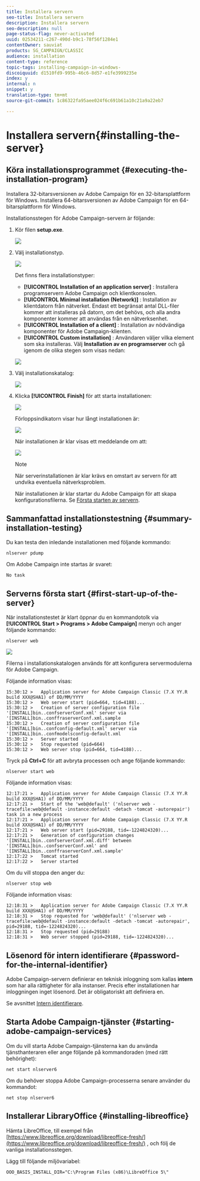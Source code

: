 ```yaml
---
title: Installera servern
seo-title: Installera servern
description: Installera servern
seo-description: null
page-status-flag: never-activated
uuid: 02534211-c267-490d-b9c1-78f56f1284e1
contentOwner: sauviat
products: SG_CAMPAIGN/CLASSIC
audience: installation
content-type: reference
topic-tags: installing-campaign-in-windows-
discoiquuid: d1510fd9-995b-46c6-8d57-e1fe3999235e
index: y
internal: n
snippet: y
translation-type: tm+mt
source-git-commit: 1c86322fa95aee024f6c691b61a10c21a9a22eb7

---
```



# Installera servern{#installing-the-server}

## Köra installationsprogrammet {#executing-the-installation-program}

Installera 32-bitarsversionen av Adobe Campaign för en 32-bitarsplattform för Windows. Installera 64-bitarsversionen av Adobe Campaign för en 64-bitarsplattform för Windows.

Installationsstegen för Adobe Campaign-servern är följande:

1. Kör filen **setup.exe**.

   ![](assets/s_ncs_install_installer_01.png)

1. Välj installationstyp.

   ![](assets/s_ncs_install_installer_01a.png)

   Det finns flera installationstyper:

   * **[!UICONTROL Installation of an application server]** : Installera programservern Adobe Campaign och klientkonsolen.
   * **[!UICONTROL Minimal installation (Network)]** : Installation av klientdatorn från nätverket. Endast ett begränsat antal DLL-filer kommer att installeras på datorn, om det behövs, och alla andra komponenter kommer att användas från en nätverksenhet.
   * **[!UICONTROL Installation of a client]** : Installation av nödvändiga komponenter för Adobe Campaign-klienten.
   * **[!UICONTROL Custom installation]** : Användaren väljer vilka element som ska installeras.
   Välj **Installation av en programserver** och gå igenom de olika stegen som visas nedan:

   ![](assets/s_ncs_install_installer_02.png)

1. Välj installationskatalog:

   ![](assets/s_ncs_install_installer_03.png)

1. Klicka **[!UICONTROL Finish]** för att starta installationen:

   ![](assets/s_ncs_install_installer_04.png)

   Förloppsindikatorn visar hur långt installationen är:

   ![](assets/s_ncs_install_installer_05.png)

   När installationen är klar visas ett meddelande om att:

   ![](assets/s_ncs_install_installer_06.png)

   >[!NOTE]
   >
   >När serverinstallationen är klar krävs en omstart av servern för att undvika eventuella nätverksproblem.

   När installationen är klar startar du Adobe Campaign för att skapa konfigurationsfilerna. Se [Första starten av servern](#first-start-up-of-the-server).

## Sammanfattad installationstestning {#summary-installation-testing}

Du kan testa den inledande installationen med följande kommando:

```
nlserver pdump
```

Om Adobe Campaign inte startas är svaret:

```
No task
```

## Serverns första start {#first-start-up-of-the-server}

När installationstestet är klart öppnar du en kommandotolk via **[!UICONTROL Start > Programs > Adobe Campaign]** menyn och anger följande kommando:

```
nlserver web
```

![](assets/s_ncs_install_cmd_nlserverweb.png)

Filerna i installationskatalogen används för att konfigurera servermodulerna för Adobe Campaign.

Följande information visas:

```
15:30:12 >   Application server for Adobe Campaign Classic (7.X YY.R build XXX@SHA1) of DD/MM/YYYY
15:30:12 >   Web server start (pid=664, tid=4188)...
15:30:12 >   Creation of server configuration file '[INSTALL]bin..confserverConf.xml' server via '[INSTALL]bin..conffraserverConf.xml.sample
15:30:12 >   Creation of server configuration file '[INSTALL]bin..confconfig-default.xml' server via '[INSTALL]bin..confmodelsconfig-default.xml
15:30:12 >   Server started
15:30:12 >   Stop requested (pid=664)
15:30:12 >   Web server stop (pid=664, tid=4188)...
```

Tryck på **Ctrl+C** för att avbryta processen och ange följande kommando:

```
nlserver start web
```

Följande information visas:

```
12:17:21 >   Application server for Adobe Campaign Classic (7.X YY.R build XXX@SHA1) of DD/MM/YYYY
12:17:21 >   Start of the 'web@default' ('nlserver web -tracefile:web@default -instance:default -detach -tomcat -autorepair') task in a new process 
12:17:21 >   Application server for Adobe Campaign Classic (7.X YY.R build XXX@SHA1) of DD/MM/YYYY
12:17:21 >   Web server start (pid=29188, tid=-1224824320)...
12:17:21 >   Generation of configuration changes '[INSTALL]bin..confserverConf.xml.diff' between '[INSTALL]bin..confserverConf.xml' and '[INSTALL]bin..conffraserverConf.xml.sample'
12:17:22 >   Tomcat started
12:17:22 >   Server started
```

Om du vill stoppa den anger du:

```
nlserver stop web
```

Följande information visas:

```
12:18:31 >   Application server for Adobe Campaign Classic (7.X YY.R build XXX@SHA1) of DD/MM/YYYY
12:18:31 >   Stop requested for 'web@default' ('nlserver web -tracefile:web@default -instance:default -detach -tomcat -autorepair', pid=29188, tid=-1224824320)...
12:18:31 >   Stop requested (pid=29188)
12:18:31 >   Web server stopped (pid=29188, tid=-1224824320)...
```

## Lösenord för intern identifierare {#password-for-the-internal-identifier}

Adobe Campaign-servern definierar en teknisk inloggning som kallas **intern** som har alla rättigheter för alla instanser. Precis efter installationen har inloggningen inget lösenord. Det är obligatoriskt att definiera en.

Se avsnittet [Intern identifierare](../../installation/using/campaign-server-configuration.md#internal-identifier).

## Starta Adobe Campaign-tjänster {#starting-adobe-campaign-services}

Om du vill starta Adobe Campaign-tjänsterna kan du använda tjänsthanteraren eller ange följande på kommandoraden (med rätt behörighet):

```
net start nlserver6
```

Om du behöver stoppa Adobe Campaign-processerna senare använder du kommandot:

```
net stop nlserver6
```

## Installerar LibraryOffice {#installing-libreoffice}

Hämta LibreOffice, till exempel från [https://www.libreoffice.org/download/libreoffice-fresh/](https://www.libreoffice.org/download/libreoffice-fresh/) , och följ de vanliga installationsstegen.

Lägg till följande miljövariabel:

```
OOO_BASIS_INSTALL_DIR="C:\Program Files (x86)\LibreOffice 5\"
```

